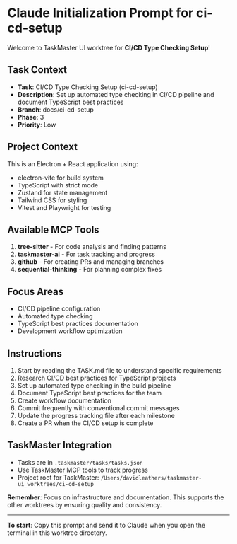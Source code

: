 # Claude Initialization Prompt for ci-cd-setup

Welcome to TaskMaster UI worktree for **CI/CD Type Checking Setup**!

## Task Context
- **Task**: CI/CD Type Checking Setup (ci-cd-setup)
- **Description**: Set up automated type checking in CI/CD pipeline and document TypeScript best practices
- **Branch**: docs/ci-cd-setup
- **Phase**: 3
- **Priority**: Low

## Project Context
This is an Electron + React application using:
- electron-vite for build system
- TypeScript with strict mode
- Zustand for state management
- Tailwind CSS for styling
- Vitest and Playwright for testing

## Available MCP Tools
1. **tree-sitter** - For code analysis and finding patterns
2. **taskmaster-ai** - For task tracking and progress
3. **github** - For creating PRs and managing branches
4. **sequential-thinking** - For planning complex fixes

## Focus Areas
- CI/CD pipeline configuration
- Automated type checking
- TypeScript best practices documentation
- Development workflow optimization

## Instructions
1. Start by reading the TASK.md file to understand specific requirements
2. Research CI/CD best practices for TypeScript projects
3. Set up automated type checking in the build pipeline
4. Document TypeScript best practices for the team
5. Create workflow documentation
6. Commit frequently with conventional commit messages
7. Update the progress tracking file after each milestone
8. Create a PR when the CI/CD setup is complete

## TaskMaster Integration
- Tasks are in `.taskmaster/tasks/tasks.json`
- Use TaskMaster MCP tools to track progress
- Project root for TaskMaster: `/Users/davidleathers/taskmaster-ui_worktrees/ci-cd-setup`

**Remember**: Focus on infrastructure and documentation. This supports the other worktrees by ensuring quality and consistency.

---
**To start**: Copy this prompt and send it to Claude when you open the terminal in this worktree directory.